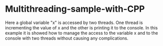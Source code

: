 # Multithreading-sample-with-CPP


Here a global variable "x" is accessed by two threads. One thread is incrementing the value of x and 
the other is printing it to the console. In this example it is showed how to manage the access to the
variable x and to the console with two threads without causing any complications.
